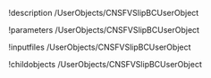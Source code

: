 !description /UserObjects/CNSFVSlipBCUserObject

!parameters /UserObjects/CNSFVSlipBCUserObject

!inputfiles /UserObjects/CNSFVSlipBCUserObject

!childobjects /UserObjects/CNSFVSlipBCUserObject
